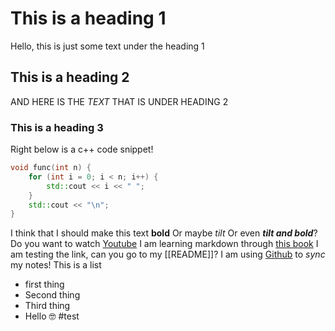 # This is a heading 1
Hello, this is just some text under the heading 1
## This is a heading 2
AND HERE IS THE *TEXT* THAT IS UNDER HEADING 2
### This is a heading 3
Right below is a c++ code snippet!
```cpp
void func(int n) {
	for (int i = 0; i < n; i++) {
		std::cout << i << " ";
	}
	std::cout << "\n";
}
```

I think that I should make this text **bold**
Or maybe *tilt*
Or even ***tilt and bold***?
Do you want to watch [Youtube](https://youtube.com)
I am learning markdown through [this book](https://dl.icdst.org/pdfs/files3/c79990b0b853932d36ddc117ce2503e3.pdf)
I am testing the link, can you go to my [[README]]?
I am using [Github](https://github.com) to *sync* my notes!
This is a list
- first thing
- Second thing
- Third thing
- Hello 🤓
#test 